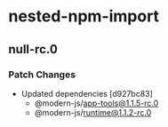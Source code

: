 # nested-npm-import

## null-rc.0
### Patch Changes

- Updated dependencies [d927bc83]
  - @modern-js/app-tools@1.1.5-rc.0
  - @modern-js/runtime@1.1.2-rc.0
